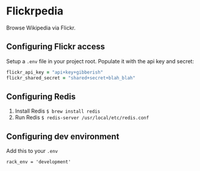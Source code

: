# Flickrpedia

Browse Wikipedia via Flickr.

## Configuring Flickr access
Setup a `.env` file in your project root. Populate it with 
the api key and secret:
```ruby
flickr_api_key = "api+key+gibberish"
flickr_shared_secret = "shared+secret+blah_blah"
```

## Configuring Redis
1. Install Redis
`$ brew install redis`
2. Run Redis
`$ redis-server /usr/local/etc/redis.conf`

## Configuring dev environment
Add this to your `.env`
```
rack_env = 'development'
```

